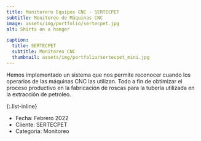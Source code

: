 ```yaml
---
title: Monitorero Equipos CNC - SERTECPET
subtitle: Monitoreo de Máquinas CNC 
image: assets/img/portfolio/sertecpet.jpg
alt: Shirts on a hanger

caption:
  title: SERTECPET
  subtitle: Monitoreo CNC
  thumbnail: assets/img/portfolio/sertecpet_mini.jpg
---
```

Hemos implementado un sistema que nos permite reconocer cuando los operarios de las máquinas CNC las utilizan. Todo a fin de obtimizar el proceso productivo en la fabricación de roscas para la tubería utilizada en la extracción de petroleo.

{:.list-inline}
- Fecha: Febrero 2022
- Cliente: SERTECPET
- Categoria: Monitoreo

